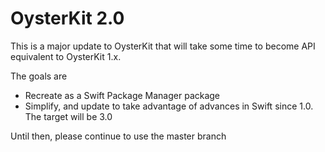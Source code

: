 # OysterKit 2.0

This is a major update to OysterKit that will take some time to become API equivalent to OysterKit 1.x.

The goals are

 * Recreate as a Swift Package Manager package
 * Simplify, and update to take advantage of advances in Swift since 1.0. The target will be 3.0
 
 Until then, please continue to use the master branch